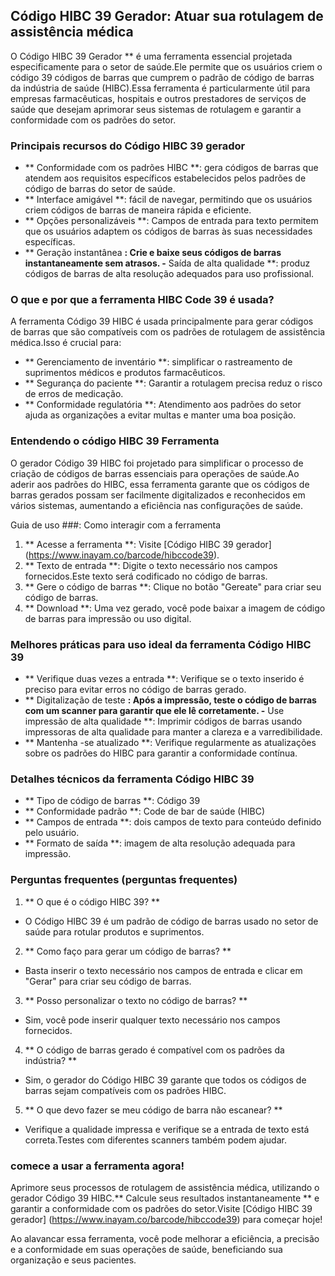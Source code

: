 ## Código HIBC 39 Gerador: Atuar sua rotulagem de assistência médica

O Código HIBC 39 Gerador ** é uma ferramenta essencial projetada especificamente para o setor de saúde.Ele permite que os usuários criem o código 39 códigos de barras que cumprem o padrão de código de barras da indústria de saúde (HIBC).Essa ferramenta é particularmente útil para empresas farmacêuticas, hospitais e outros prestadores de serviços de saúde que desejam aprimorar seus sistemas de rotulagem e garantir a conformidade com os padrões do setor.

### Principais recursos do Código HIBC 39 gerador

- ** Conformidade com os padrões HIBC **: gera códigos de barras que atendem aos requisitos específicos estabelecidos pelos padrões de código de barras do setor de saúde.
- ** Interface amigável **: fácil de navegar, permitindo que os usuários criem códigos de barras de maneira rápida e eficiente.
- ** Opções personalizáveis ​​**: Campos de entrada para texto permitem que os usuários adaptem os códigos de barras às suas necessidades específicas.
- ** Geração instantânea **: Crie e baixe seus códigos de barras instantaneamente sem atrasos.
-** Saída de alta qualidade **: produz códigos de barras de alta resolução adequados para uso profissional.

### O que e por que a ferramenta HIBC Code 39 é usada?

A ferramenta Código 39 HIBC é usada principalmente para gerar códigos de barras que são compatíveis com os padrões de rotulagem de assistência médica.Isso é crucial para:

- ** Gerenciamento de inventário **: simplificar o rastreamento de suprimentos médicos e produtos farmacêuticos.
- ** Segurança do paciente **: Garantir a rotulagem precisa reduz o risco de erros de medicação.
- ** Conformidade regulatória **: Atendimento aos padrões do setor ajuda as organizações a evitar multas e manter uma boa posição.

### Entendendo o código HIBC 39 Ferramenta

O gerador Código 39 HIBC foi projetado para simplificar o processo de criação de códigos de barras essenciais para operações de saúde.Ao aderir aos padrões do HIBC, essa ferramenta garante que os códigos de barras gerados possam ser facilmente digitalizados e reconhecidos em vários sistemas, aumentando a eficiência nas configurações de saúde.

Guia de uso ###: Como interagir com a ferramenta

1. ** Acesse a ferramenta **: Visite [Código HIBC 39 gerador] (https://www.inayam.co/barcode/hibccode39).
2. ** Texto de entrada **: Digite o texto necessário nos campos fornecidos.Este texto será codificado no código de barras.
3. ** Gere o código de barras **: Clique no botão "Gereate" para criar seu código de barras.
4. ** Download **: Uma vez gerado, você pode baixar a imagem de código de barras para impressão ou uso digital.

### Melhores práticas para uso ideal da ferramenta Código HIBC 39

- ** Verifique duas vezes a entrada **: Verifique se o texto inserido é preciso para evitar erros no código de barras gerado.
- ** Digitalização de teste **: Após a impressão, teste o código de barras com um scanner para garantir que ele lê corretamente.
-** Use impressão de alta qualidade **: Imprimir códigos de barras usando impressoras de alta qualidade para manter a clareza e a varredibilidade.
- ** Mantenha -se atualizado **: Verifique regularmente as atualizações sobre os padrões do HIBC para garantir a conformidade contínua.

### Detalhes técnicos da ferramenta Código HIBC 39

- ** Tipo de código de barras **: Código 39
- ** Conformidade padrão **: Code de bar de saúde (HIBC)
- ** Campos de entrada **: dois campos de texto para conteúdo definido pelo usuário.
- ** Formato de saída **: imagem de alta resolução adequada para impressão.

### Perguntas frequentes (perguntas frequentes)

1. ** O que é o código HIBC 39? **
- O Código HIBC 39 é um padrão de código de barras usado no setor de saúde para rotular produtos e suprimentos.

2. ** Como faço para gerar um código de barras? **
- Basta inserir o texto necessário nos campos de entrada e clicar em "Gerar" para criar seu código de barras.

3. ** Posso personalizar o texto no código de barras? **
- Sim, você pode inserir qualquer texto necessário nos campos fornecidos.

4. ** O código de barras gerado é compatível com os padrões da indústria? **
- Sim, o gerador do Código HIBC 39 garante que todos os códigos de barras sejam compatíveis com os padrões HIBC.

5. ** O que devo fazer se meu código de barra não escanear? **
- Verifique a qualidade impressa e verifique se a entrada de texto está correta.Testes com diferentes scanners também podem ajudar.

### comece a usar a ferramenta agora!

Aprimore seus processos de rotulagem de assistência médica, utilizando o gerador Código 39 HIBC.** Calcule seus resultados instantaneamente ** e garantir a conformidade com os padrões do setor.Visite [Código HIBC 39 gerador] (https://www.inayam.co/barcode/hibccode39) para começar hoje!

Ao alavancar essa ferramenta, você pode melhorar a eficiência, a precisão e a conformidade em suas operações de saúde, beneficiando sua organização e seus pacientes.